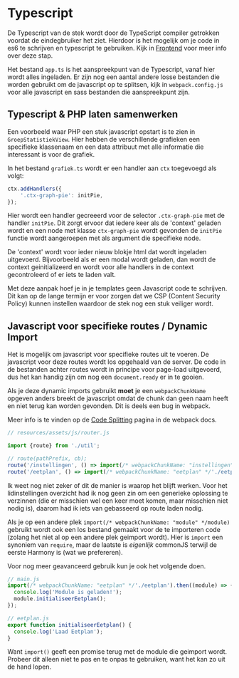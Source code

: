 # Typescript

De Typescript van de stek wordt door de TypeScript compiler getrokken voordat de eindegbruiker het ziet. Hierdoor is het mogelijk om je code in es6 te schrijven en typescript te gebruiken. Kijk in [Frontend](frontend.md) voor meer info over deze stap.

Het bestand `app.ts` is het aanspreekpunt van de Typescript, vanaf hier wordt alles ingeladen. Er zijn nog een aantal andere losse bestanden die worden gebruikt om de javascript op te splitsen, kijk in `webpack.config.js` voor alle javascript en sass bestanden die aanspreekpunt zijn.

## Typescript & PHP laten samenwerken

Een voorbeeld waar PHP een stuk javascript opstart is te zien in `GroepStatistiekView`. Hier hebben de verschillende grafieken een specifieke klassenaam en een data attribuut met alle informatie die interessant is voor de grafiek.

In het bestand `grafiek.ts` wordt er een handler aan `ctx` toegevoegd als volgt:

```typescript
ctx.addHandlers({
	'.ctx-graph-pie': initPie,
});
```

Hier wordt een handler gecreeerd voor de selector `.ctx-graph-pie` met de handler `initPie`. Dit zorgt ervoor dat iedere keer als de 'context' geladen wordt en een node met klasse `ctx-graph-pie` wordt gevonden de `initPie` functie wordt aangeroepen met als argument die specifieke node.

De 'context' wordt voor ieder nieuw blokje html dat wordt ingeladen uitgevoerd. Bijvoorbeeld als er een modal wordt geladen, dan wordt de context geinitializeerd en wordt voor alle handlers in de context gecontroleerd of er iets te laden valt.

Met deze aanpak hoef je in je templates geen Javascript code te schrijven. Dit kan op de lange termijn er voor zorgen dat we CSP (Content Security Policy) kunnen instellen waardoor de stek nog een stuk veiliger wordt.

## Javascript voor specifieke routes / Dynamic Import
Het is mogelijk om javascript voor specifieke routes uit te voeren. De javascript voor deze routes wordt los opgehaald van de server. De code in de bestanden achter routes wordt in principe voor page-load uitgevoerd, dus het kan handig zijn om nog een `document.ready` er in te gooien.

Als je deze dynamic imports gebruikt **moet** je een `webpackChunkName` opgeven anders breekt de javascript omdat de chunk dan geen naam heeft en niet terug kan worden gevonden. Dit is deels een bug in webpack.

Meer info is te vinden op de [Code Splitting](https://webpack.js.org/guides/code-splitting/#dynamic-imports) pagina in de webpack docs.

```javascript
// resources/assets/js/router.js

import {route} from './util';

// route(pathPrefix, cb);
route('/instellingen', () => import(/* webpackChunkName: "instellingen" */'./instellingen'));
route('/eetplan', () => import(/* webpackChunkName: "eetplan" */'./eetplan'));
```
Ik weet nog niet zeker of dit de manier is waarop het blijft werken. Voor het lidinstellingen overzicht had ik nog geen zin om een generieke oplossing te verzinnen (die er misschien wel een keer moet komen, maar misschien niet nodig is), daarom had ik iets van gebasseerd op route laden nodig.

Als je op een andere plek `import(/* webpackChunkName: "module" */module)` gebruikt wordt ook een los bestand gemaakt voor de te importeren code (zolang het niet al op een andere plek geimport wordt).  Hier is `import` een synoniem van `require`, maar de laatste is _eigenlijk_ commonJS terwijl de eerste Harmony is (wat we prefereren).

Voor nog meer geavanceerd gebruik kun je ook het volgende doen.
```javascript
// main.js
import(/* webpackChunkName: "eetplan" */'./eetplan').then((module) => {
  console.log('Module is geladen!');
  module.initialiseerEetplan();
});

// eetplan.js
export function initialiseerEetplan() {
  console.log('Laad Eetplan');
}
```
Want `import()` geeft een promise terug met de module die geimport wordt. Probeer dit alleen niet te pas en te onpas te gebruiken, want het kan zo uit de hand lopen.
